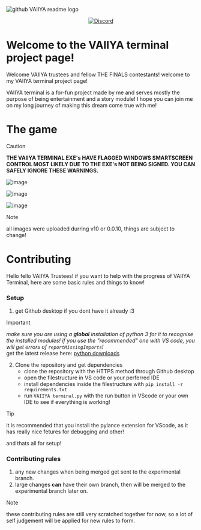 ![github VAIIYA readme logo](https://github.com/user-attachments/assets/cd83c6e0-63b5-4449-b1ff-71d29c505de3)


<div align="center">
	<p>
     <object>
		<a href="https://discord.gg/Qt5Je9sFE5" target="_blank"><img alt="Discord" src="https://img.shields.io/discord/1279687931786694706?style=plastic&label=The%20VAIIYA%20Hub%20discord%20server!&link=https%3A%2F%2Fdiscord.gg%2FQt5Je9sFE5">
     </object>
	</p>
</div>


# Welcome to the VAIIYA terminal project page!

Welcome VAIIYA trustees and fellow THE FINALS contestants!
welcome to my VAIIYA terminal project page! 

VAIIYA terminal is a for-fun project made by me and serves mostly the purpose of being entertainment and a story module! 
I hope you can join me on my long journey of making this dream come true with me! 



# The game

> [!CAUTION]
> **THE VAIIYA TERMINAL EXE's HAVE FLAGGED WINDOWS SMARTSCREEN CONTROL MOST LIKELY DUE TO THE EXE's NOT BEING SIGNED. YOU CAN SAFELY IGNORE THESE WARNINGS.**

![image](https://github.com/user-attachments/assets/eb8b47da-1184-4fe8-b588-1e2154a52b9a)


![image](https://github.com/user-attachments/assets/bb2aeea3-ec83-422d-9b64-7afd6e11009f)

![image](https://github.com/user-attachments/assets/c2ffad7a-6e5e-4eff-a8dc-fbc543b17fb8)


> [!NOTE]
> all images were uploaded durring v10 or 0.0.10, things are subject to change!




# Contributing 

Hello fello VAIIYA Trustees! if you want to help with the progress of VAIIYA Terminal, here are some basic rules and things to know!  

### Setup

1. get Github desktop if you dont have it already :3  

> [!IMPORTANT] 
> *make sure you are using a **global** installation of python 3 for it to recognise the installed modules! if you use the "recommended" one with VS code, you will get errors of `reportMissingImports`!*  
> get the latest release here: [python downloads](https://www.python.org/downloads/)

2. Clone the repository and get dependencies 
     - clone the repository with the HTTPS method through Github desktop 
     - open the filestructure in VS code or your perferred IDE 
     - install dependencies inside the filestructure with `pip install -r requirements.txt` 
     - run `VAIIYA terminal.py` with the run button in VScode or your own IDE to see if everything is working! 
  
> [!TIP]
> it is recommended that you install the pylance extension for VScode, as it has really nice fetures for debugging and other! 


and thats all for setup! 

### Contributing rules 

1. any new changes when being merged get sent to the experimental branch. 
2. large changes **can** have their own branch, then will be merged to the experimental branch later on. 

> [!NOTE]
> these contributing rules are still very scratched together for now, so a lot of self judgement will be applied for new rules to form. 
